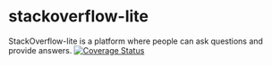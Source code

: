 # stackoverflow-lite
StackOverflow-lite is a platform where people can ask questions and provide answers.
[![Coverage Status](https://coveralls.io/repos/github/andrewhingah/stackoverflow-lite/badge.svg?branch=master)](https://coveralls.io/github/andrewhingah/stackoverflow-lite?branch=master)